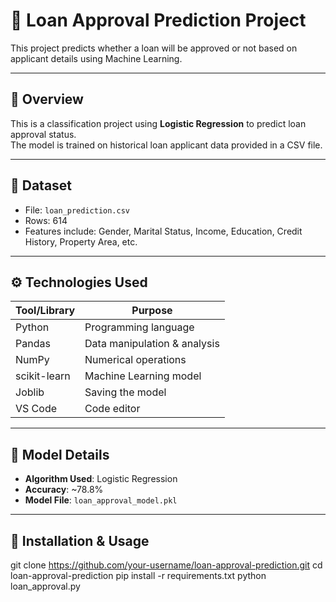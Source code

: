 # 🏦 Loan Approval Prediction Project

This project predicts whether a loan will be approved or not based on applicant details using Machine Learning.

---

## 📌 Overview

This is a classification project using **Logistic Regression** to predict loan approval status.  
The model is trained on historical loan applicant data provided in a CSV file.

---

## 📁 Dataset

- File: `loan_prediction.csv`
- Rows: 614
- Features include: Gender, Marital Status, Income, Education, Credit History, Property Area, etc.

---

## ⚙️ Technologies Used

| Tool/Library      | Purpose                          |
|-------------------|----------------------------------|
| Python            | Programming language             |
| Pandas            | Data manipulation & analysis     |
| NumPy             | Numerical operations             |
| scikit-learn      | Machine Learning model           |
| Joblib            | Saving the model                 |
| VS Code           | Code editor                      |

---

## 🧪 Model Details

- **Algorithm Used**: Logistic Regression
- **Accuracy**: ~78.8%
- **Model File**: `loan_approval_model.pkl`

---
## 🚀 Installation & Usage
git clone https://github.com/your-username/loan-approval-prediction.git
cd loan-approval-prediction
pip install -r requirements.txt
python loan_approval.py





